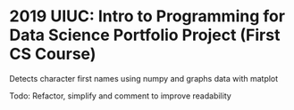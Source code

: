# 2019 UIUC: Intro to Programming for Data Science Portfolio Project (First CS Course)

Detects character first names using numpy and graphs data with matplot

Todo: Refactor, simplify and comment to improve readability
